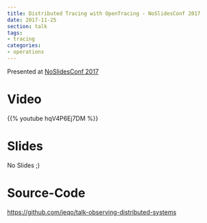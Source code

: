 ```yaml
---
title: Distributed Tracing with OpenTracing - NoSlidesConf 2017
date: 2017-11-25
section: talk
tags:
- tracing
categories:
- operations
---
```


Presented at [NoSlidesConf 2017](http://www.noslidesconf.net/)

<!--more-->

# Video

{{% youtube hqV4P6Ej7DM %}}

# Slides

No Slides ;)

# Source-Code

https://github.com/jeqo/talk-observing-distributed-systems
